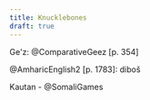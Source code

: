 ```yaml
---
title: Knucklebones
draft: true
---
```


Ge'z: @ComparativeGeez [p. 354]

@AmharicEnglish2 [p. 1783]: diboš

Kautan - @SomaliGames
